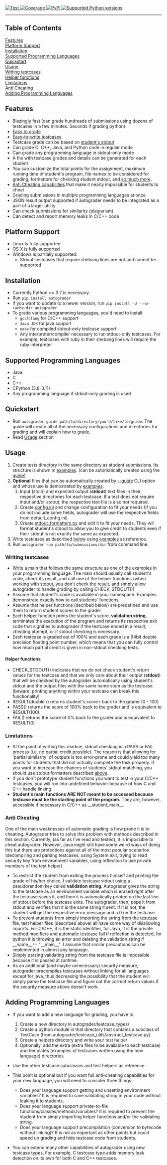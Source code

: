 <a href="https://github.com/zmievsa/autograder/actions?query=workflow%3ATests+event%3Apush+branch%3Amain" target="_blank">
    <img src="https://github.com/zmievsa/autograder/actions/workflows/test.yaml/badge.svg?branch=main&event=push" alt="Test">
</a>
<a href="https://codecov.io/gh/ovsyanka83/autograder" target="_blank">
    <img src="https://img.shields.io/codecov/c/github/ovsyanka83/autograder?color=%2334D058" alt="Coverage">
</a>
<a href="https://pypi.org/project/autograder/" target="_blank">
    <img alt="PyPI" src="https://img.shields.io/pypi/v/autograder?color=%2334D058&label=pypi%20package" alt="Package version">
</a>
<a href="https://pypi.org/project/autograder/" target="_blank">
    <img src="https://img.shields.io/pypi/pyversions/autograder?color=%2334D058" alt="Supported Python versions">
</a>

---

## Table of Contents  

[Features](#features)  
[Platform Support](#platform-support)  
[Installation](#installation)  
[Supported Programming Languages](#supported-programming-languages)  
[Quickstart](#quickstart)  
[Usage](#usage)  
[Writing testcases](#writing-testcases)  
[Helper functions](#helper-functions)  
[Limitations](#limitations)  
[Anti Cheating](#anti-cheating)  
[Adding Programming Languages](#adding-programming-languages)  

## Features

* Blazingly fast (can grade hundreads of submissions using dozens of testcases in a few minutes. Seconds if grading python)
* [Easy to grade](#usage)
* [Easy-to-write testcases](#writing-testcases)  
* Testcase grade can be based on [student's stdout](#helper-functions)
* Can grade C, C++, Java, and Python code in regular mode
* Can grade any programming language in stdout-only mode
* A file with testcase grades and details can be generated for each student
* You can customize the total points for the assignment, maximum running time of student's program, file names to be considered for grading, formatters for checking student stdout, and [so much more](https://github.com/zmievsa/autograder/blob/master/autograder/default_config.toml).
* [Anti Cheating capabilities](#anti-cheating) that make it nearly impossible for students to cheat
* Grading submissions in multiple programming languages at once
* JSON result output supported if autograder needs to be integrated as a part of a larger utility
* Can check submissions for similarity (plagiarism)
* Can detect and report memory leaks in C/C++ code

## Platform Support

* Linux is fully supported
* OS X is fully supported
* Windows is partially supported:
  * Stdout-testcases that require shebang lines are not and cannot be supported

## Installation

* Currently Python >= 3.7 is necessary.
* Run `pip install autograder`
* If you want to update to a newer version, run `pip install -U --no-cache-dir autograder`
* To grade various programming languages, you'd need to install:
  * `gcc`/`clang` for C/C++ support
  * `Java JDK` for java support
  * `make` for compiled stdout-only testcase support
  * Any interpreter/compiler necessary to run stdout-only testcases. For example, testcases with ruby in their shebang lines will require the ruby interpreter

## Supported Programming Languages

* Java
* C
* C++
* CPython (3.8-3.11)
* Any programming language if stdout-only grading is used

## Quickstart

* Run `autograder guide path/to/directory/you'd/like/to/grade`. The guide will create all of the necessary configurations and directories for grading and will explain how to grade.
* Read [Usage](#usage) section

## Usage

1) Create tests directory in the same directory as student submissions. Its structure is shown in [examples](https://github.com/zmievsa/autograder/tree/master/examples). (can be automatically created using the [guide](#quickstart))
1) **Optional** files that can be automatically created by [--guide](#quickstart) CLI option and whose use is demostrated by [examples](https://github.com/zmievsa/autograder/tree/master/examples):
    1) Input (stdin) and expected output (**stdout**) text files in their respective directories for each testcase. If a test does not require input and/or stdout, the respective text file is also not required.
    1) Create [config.ini](https://github.com/zmievsa/autograder/blob/master/autograder/default_config.toml) and change configuration to fit your needs (If you do not include some fields, autograder will use the respective fields from default_config.ini)
    1) Create [stdout_formatters.py](https://github.com/zmievsa/autograder/blob/master/autograder/default_stdout_formatters.py) and edit it to fit your needs. They will format student's stdout to allow you to give credit to students even if their stdout is not exactly the same as expected.
1) Write testcases as described [below](#writing-testcases) using [examples](https://github.com/zmievsa/autograder/tree/master/examples) as reference.
1) Run `autograder run path/to/submissions/dir` from command line.

### Writing testcases

* Write a main that follows the same structure as one of the examples in your programming language. The main should usually call student's code, check its result, and call one of the helper functions (when working with stdout, you don't check the result, and simply allow autograder to handle grading by calling CHECK_STDOUT())
* Assume that student's code is available in your namespace. Examples demonstrate exactly how to call students' functions.
* Assume that helper functions (decribed below) are predefined and use them to return student scores to the grader
* Each helper function prints the student's score, **validation string**, terminates the execution of the program and returns its respective exit code that signifies to autograder if the testcase ended in a result, cheating attempt, or if stdout checking is necessary.
* Each testcase is graded out of 100% and each grade is a 64bit double precision floating point number, which means that you can fully control how much partial credit is given in non-stdout checking tests.

#### Helper functions

* CHECK_STDOUT() indicates that we do not check student's return values for the testcase and that we only care about their output (**stdout**) that will be checked by the autograder automatically using student's stdout and the output files with the same name stem as the testcase. (beware: printing anything within your testcase can break this functionality)
* RESULT(double r) returns student's score r back to the grader (0 - 100)
* PASS() returns the score of 100% back to the grader and is equivalent to RESULT(100)
* FAIL() returns the score of 0% back to the grader and is equivalent to RESULT(0)

### Limitations

* At the point of writing this readme, stdout checking is a PASS or FAIL process (i.e. no partial credit possible). The reason is that allowing for 'partial similarity' of outputs is too error-prone and could yield too many points for students that did not actually complete the task properly. If you want to increase the chances of students' stdout matching, you should use stdout formatters described [above](#usage).
* If you don't prototype student functions you want to test in your C/C++ testcases, you will run into undefined behavior because of how C and C++ handle linking.
* **Student's main functions ARE NOT meant to be accessed because testcase must be the starting point of the program.** They are, however, accessible if necessary in C/C++ as \_\_student_main\_\_.

### Anti Cheating

One of the main weaknesses of automatic grading is how prone it is to cheating. Autograder tries to solve this problem with methods described in this section. Currently, (as far as I've read and tested), it is impossible to cheat autograder. However, Java might still have some weird ways of doing this but there are protections against all of the most popular scenarios (decompiling and parsing testcases, using System.exit, trying to read security key from environment variables, using reflection to use private members of the test helper)

* To restrict the student from exiting the process himself and printing the grade of his/her choice, I validate testcase stdout using a pseudorandom key called **validation string**. Autograder gives the string to the testcase as an environment variable which is erased right after the testcase saves it, and then it is automatically printed on the last line of stdout before the testcase exits. The autograder, then, pops it from stdout and verifies that it is the same string it sent. If it is not, the student will get the respective error message and a 0 on the testcase.
* To prevent students from simply importing the string from the testcase file, test helper files (described above) all have some way of disallowing imports. For C/C++, it is the static identifier, for Java, it is the private method modifiers and automatic testcase fail if reflection is detected, for python it is throwing an error and deleting the validation string if \_\_name\_\_ != "\_\_main\_\_". I assume that similar precautions can be implemented in almost any language.
* Simply parsing validating string from the testcase file is impossible because it is passed at runtime.
* As an additional (and maybe unnecessary) security measure, autograder precompiles testcases without linking for all languages except for java, thus decreasing the possibility that the student will simply parse the testcase file and figure out the correct return values if the security measure above doesn't work.

## Adding Programming Languages

* If you want to add a new language for grading, you have to:
  1. Create a new directory in autograder/testcase_types/
  2. Create a python module in that directory that contains a subclass of TestCase (from autograder/testcase_utils/abstract_testcase.py)
  3. Create a helpers directory and write your test helper
  4. Optionally, add the extra (extra files to be available to each testcase) and templates (examples of testcases written using the new language) directories
* Use the other testcase subclasses and test helpers as reference
* This point is optional but if you want full anti-cheating capabilities for your new language, you will need to consider three things:

  * Does your language support getting and unsetting environment variables? It is required to save validating string in your code without leaking it to students.
  * Does your language support private-to-file functions/classes/methods/variables? It is required to prevent the student from simply importing helper functions and/or the validating string.
  * Does your language support precompilation (conversion to bytecode without linking)? It is not as important as other points but could speed up grading and hide testcase code from students.
* You can extend many other capabilities of autograder using new testcase types. For example, C testcase type adds memory leak detection on its own for both C and C++ testcases.
